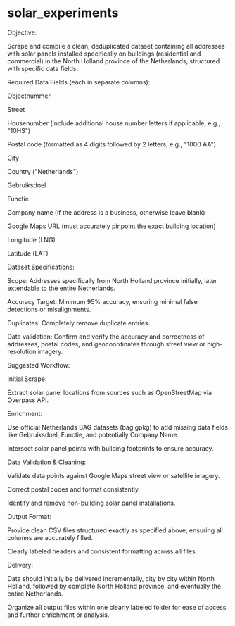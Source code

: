 # solar_experiments

Objective:

Scrape and compile a clean, deduplicated dataset containing all addresses with solar panels installed specifically on buildings (residential and commercial) in the North Holland province of the Netherlands, structured with specific data fields.

Required Data Fields (each in separate columns):

Objectnummer

Street

Housenumber (include additional house number letters if applicable, e.g., "10HS")

Postal code (formatted as 4 digits followed by 2 letters, e.g., "1000 AA")

City

Country ("Netherlands")

Gebruiksdoel

Functie

Company name (if the address is a business, otherwise leave blank)

Google Maps URL (must accurately pinpoint the exact building location)

Longitude (LNG)

Latitude (LAT)

Dataset Specifications:

Scope: Addresses specifically from North Holland province initially, later extendable to the entire Netherlands.

Accuracy Target: Minimum 95% accuracy, ensuring minimal false detections or misalignments.

Duplicates: Completely remove duplicate entries.

Data validation: Confirm and verify the accuracy and correctness of addresses, postal codes, and geocoordinates through street view or high-resolution imagery.

Suggested Workflow:

Initial Scrape:

Extract solar panel locations from sources such as OpenStreetMap via Overpass API.

Enrichment:

Use official Netherlands BAG datasets (bag.gpkg) to add missing data fields like Gebruiksdoel, Functie, and potentially Company Name.

Intersect solar panel points with building footprints to ensure accuracy.

Data Validation & Cleaning:

Validate data points against Google Maps street view or satellite imagery.

Correct postal codes and format consistently.

Identify and remove non-building solar panel installations.

Output Format:

Provide clean CSV files structured exactly as specified above, ensuring all columns are accurately filled.

Clearly labeled headers and consistent formatting across all files.

Delivery:

Data should initially be delivered incrementally, city by city within North Holland, followed by complete North Holland province, and eventually the entire Netherlands.

Organize all output files within one clearly labeled folder for ease of access and further enrichment or analysis.

